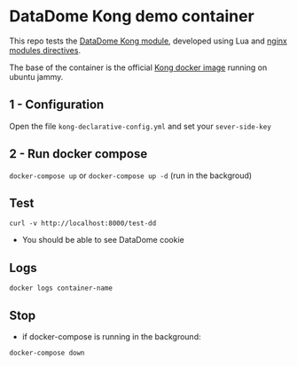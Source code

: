 # DataDome Kong demo container

This repo tests the [DataDome Kong module](https://docs.datadome.co/docs/kong-plugin), developed using Lua and [nginx modules directives](https://openresty-reference.readthedocs.io/en/latest/Directives/).

The base of the container is the official [Kong docker image](https://hub.docker.com/_/kong) running on ubuntu jammy.


## 1 -  Configuration

Open the file `kong-declarative-config.yml` and set your `sever-side-key`


## 2 - Run docker compose

`docker-compose up` or `docker-compose up -d` (run in the backgroud)


## Test

```
curl -v http://localhost:8000/test-dd
```

- You should be able to see DataDome cookie

## Logs

```
docker logs container-name
```

## Stop

- if docker-compose is running in the background:

```
docker-compose down
```
